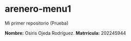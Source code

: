 # arenero-menu1
Mi primer repositorio (Prueba)

**Nombre:** Osiris Ojeda Rodríguez.
**Matrrícula:** 202245944
